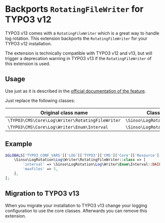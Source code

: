 # Backports `RotatingFileWriter` for TYPO3 v12

TYPO3 v13 comes with a `RotatingFileWriter` which is a great way to handle log rotation. This extension backports the `RotatingFileWriter` for your TYPO3 v12 installation.

The extension is technically compatible with TYPO3 v12 and v13, but will trigger a deprecation warning in TYPO3 v13 if the `RotatingFileWriter` of this extension is used.

## Usage

Use just as it is described in the [official documentation of the feature](https://docs.typo3.org/c/typo3/cms-core/main/en-us/Changelog/13.0/Feature-100926-IntroduceRotatingFileWriterforLogRotation.html).

Just replace the following classes:

| Original class name                             | Class provided by this extension                   |
|-------------------------------------------------|----------------------------------------------------|
| `\TYPO3\CMS\Core\Log\Writer\RotatingFileWriter` | `\Sinso\LogRotation\Log\Writer\RotatingFileWriter` |
| `\TYPO3\CMS\Core\Log\Writer\Enum\Interval`      | `\Sinso\LogRotation\Log\Writer\Enum\Interval`      |

## Example

```php
$GLOBALS['TYPO3_CONF_VARS']['LOG']['TYPO3']['CMS']['Core']['Resource']['ResourceStorage']['writerConfiguration'][\Psr\Log\LogLevel::ERROR] = [
    \Sinso\LogRotation\Log\Writer\RotatingFileWriter::class => [
        'interval' => \Sinso\LogRotation\Log\Writer\Enum\Interval::DAILY,
        'maxFiles' => 5,
    ],
];
```

## Migration to TYPO3 v13

When you migrate your installation to TYPO3 v13 change your logging configuration to use the core classes. Afterwards you can remove this extension.
